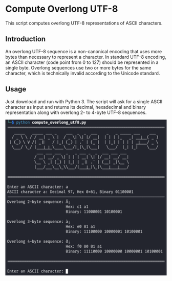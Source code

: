 # Compute Overlong UTF-8

This script computes overlong UTF-8 representations of ASCII characters.

## Introduction

An overlong UTF-8 sequence is a non-canonical encoding that uses more bytes than necessary to represent a character.
In standard UTF-8 encoding, an ASCII character (code point from 0 to 127) should be represented in a single byte.
Overlong sequences use two or more bytes for the same character, which is technically invalid according to the Unicode standard.

## Usage

Just download and run with Python 3. The script will ask for a single ASCII character as input and returns its decimal, hexadecimal and binary representation along with overlong 2- to 4-byte UTF-8 sequences.

![Demo of the script](demo.png)
